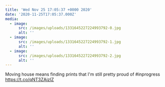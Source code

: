 ```yaml
---
title: 'Wed Nov 25 17:05:37 +0000 2020'
date: '2020-11-25T17:05:37.000Z'
media:
  - image:
      src: /images/uploads/1331645227224993792-0.jpg
      alt: ''
  - image:
      src: /images/uploads/1331645227224993792-1.jpg
      alt: ''
  - image:
      src: /images/uploads/1331645227224993792-2.jpg
      alt: ''
---
```

Moving house means finding prints that I'm still pretty proud of #inprogress https://t.co/qNT3ZAizIZ
